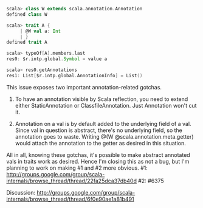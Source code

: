 ```scala
scala> class W extends scala.annotation.Annotation
defined class W

scala> trait A {
     | @W val a: Int
     | }
defined trait A

scala> typeOf[A].members.last
res0: $r.intp.global.Symbol = value a

scala> res0.getAnnotations
res1: List[$r.intp.global.AnnotationInfo] = List()
```
This issue exposes two important annotation-related gotchas.

1) To have an annotation visible by Scala reflection, you need to extend either StaticAnnotation or ClassfileAnnotation. Just Annotation won't cut it.

2) Annotation on a val is by default added to the underlying field of a val. Since val in question is abstract, there's no underlying field, so the annotation goes to waste. Writing @(W @scala.annotation.meta.getter) would attach the annotation to the getter as desired in this situation.

All in all, knowing these gotchas, it's possible to make abstract annotated vals in traits work as desired. Hence I'm closing this as not a bug, but I'm planning to work on making #1 and #2 more obvious. 
#1: http://groups.google.com/group/scala-internals/browse_thread/thread/22fa25dca37db40d
#2: #6375

Discussion: http://groups.google.com/group/scala-internals/browse_thread/thread/6f0e90ae1a81b491

